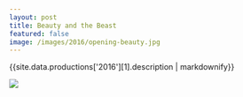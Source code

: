 ```yaml
---
layout: post
title: Beauty and the Beast
featured: false
image: /images/2016/opening-beauty.jpg
---
```


{{site.data.productions['2016'][1].description | markdownify}}

![](/images/2016/opening-beauty.jpg)